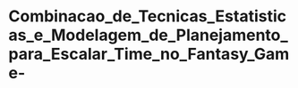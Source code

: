 # Combinacao_de_Tecnicas_Estatisticas_e_Modelagem_de_Planejamento_para_Escalar_Time_no_Fantasy_Game-